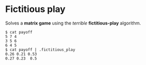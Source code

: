 # Fictitious play
Solves a **matrix game** using the _terrible_ **fictitious-play** algorithm.

```console
$ cat payoff
5 7 4
3 5 6
6 4 5
$ cat payoff | .fictitious_play 
0.26 0.21 0.53
0.27 0.23  0.5
```